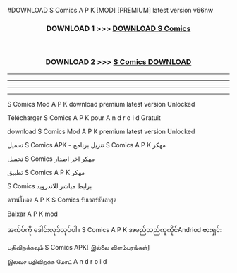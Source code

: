 #DOWNLOAD S Comics  A P K [MOD] [PREMIUM] latest version v66nw



<div align="center">

<h3>DOWNLOAD 1 >>> <a href="https://teeasianyam.web.app?sq=S Comics ">DOWNLOAD S Comics  </a></h3><br>

<h3>DOWNLOAD 2 >>> <a href="https://teeasianyam.web.app?sq=S Comics  ">S Comics   DOWNLOAD </a></h3>

</div>


----------------------------------------------------------

----------------------------------------------------------

----------------------------------------------------------

----------------------------------------------------------


S Comics   Mod A P K download premium latest version Unlocked

Télécharger S Comics   A P K pour A n d r o i d Gratuit

download S Comics   Mod A P K premium latest version Unlocked

تحميل S Comics   APK - تنزيل برنامج S Comics   A P K مهكر

تحميل S Comics   مهكر اخر اصدار

تطبيق S Comics   A P K مهكر

S Comics   برابط مباشر للاندرويد

ดาวน์โหลด A P K S Comics   รับเวอร์ชันล่าสุด

Baixar A P K mod

အက်ပ်ကို ဒေါင်းလုဒ်လုပ်ပါ။ S Comics   A P K အမည်သည်ကူကိုင်Andriod ဗားရှင်း

பதிவிறக்கவும் S Comics   APK[ இல்லை விளம்பரங்கள்] 
 
இலவச பதிவிறக்க மோட் A n d r o i d



